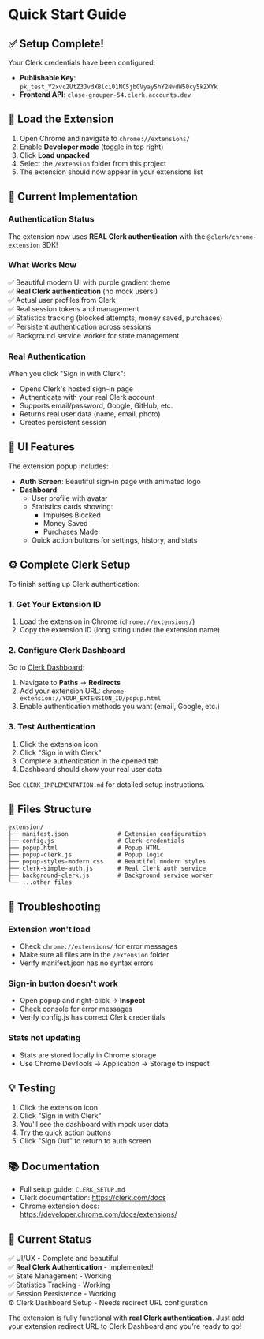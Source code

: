 # Quick Start Guide

## ✅ Setup Complete!

Your Clerk credentials have been configured:
- **Publishable Key**: `pk_test_Y2xvc2UtZ3JvdXBlci01NC5jbGVyay5hY2NvdW50cy5kZXYk`
- **Frontend API**: `close-grouper-54.clerk.accounts.dev`

## 🚀 Load the Extension

1. Open Chrome and navigate to `chrome://extensions/`
2. Enable **Developer mode** (toggle in top right)
3. Click **Load unpacked**
4. Select the `/extension` folder from this project
5. The extension should now appear in your extensions list

## 🔧 Current Implementation

### Authentication Status
The extension now uses **REAL Clerk authentication** with the `@clerk/chrome-extension` SDK!

### What Works Now
✅ Beautiful modern UI with purple gradient theme  
✅ **Real Clerk authentication** (no mock users!)  
✅ Actual user profiles from Clerk  
✅ Real session tokens and management  
✅ Statistics tracking (blocked attempts, money saved, purchases)  
✅ Persistent authentication across sessions  
✅ Background service worker for state management  

### Real Authentication
When you click "Sign in with Clerk":
- Opens Clerk's hosted sign-in page
- Authenticate with your real Clerk account
- Supports email/password, Google, GitHub, etc.
- Returns real user data (name, email, photo)
- Creates persistent session

## 🎨 UI Features

The extension popup includes:
- **Auth Screen**: Beautiful sign-in page with animated logo
- **Dashboard**: 
  - User profile with avatar
  - Statistics cards showing:
    - Impulses Blocked
    - Money Saved
    - Purchases Made
  - Quick action buttons for settings, history, and stats

## ⚙️ Complete Clerk Setup

To finish setting up Clerk authentication:

### 1. Get Your Extension ID
1. Load the extension in Chrome (`chrome://extensions/`)
2. Copy the extension ID (long string under the extension name)

### 2. Configure Clerk Dashboard
Go to [Clerk Dashboard](https://dashboard.clerk.com):
1. Navigate to **Paths** → **Redirects**
2. Add your extension URL: `chrome-extension://YOUR_EXTENSION_ID/popup.html`
3. Enable authentication methods you want (email, Google, etc.)

### 3. Test Authentication
1. Click the extension icon
2. Click "Sign in with Clerk"
3. Complete authentication in the opened tab
4. Dashboard should show your real user data

See `CLERK_IMPLEMENTATION.md` for detailed setup instructions.

## 📝 Files Structure

```
extension/
├── manifest.json              # Extension configuration
├── config.js                  # Clerk credentials
├── popup.html                 # Popup HTML
├── popup-clerk.js             # Popup logic
├── popup-styles-modern.css    # Beautiful modern styles
├── clerk-simple-auth.js       # Real Clerk auth service
├── background-clerk.js        # Background service worker
└── ...other files
```

## 🐛 Troubleshooting

### Extension won't load
- Check `chrome://extensions/` for error messages
- Make sure all files are in the `/extension` folder
- Verify manifest.json has no syntax errors

### Sign-in button doesn't work
- Open popup and right-click → **Inspect**
- Check console for error messages
- Verify config.js has correct Clerk credentials

### Stats not updating
- Stats are stored locally in Chrome storage
- Use Chrome DevTools → Application → Storage to inspect

## 💡 Testing

1. Click the extension icon
2. Click "Sign in with Clerk"
3. You'll see the dashboard with mock user data
4. Try the quick action buttons
5. Click "Sign Out" to return to auth screen

## 📚 Documentation

- Full setup guide: `CLERK_SETUP.md`
- Clerk documentation: https://clerk.com/docs
- Chrome extension docs: https://developer.chrome.com/docs/extensions/

## 🎯 Current Status

✅ UI/UX - Complete and beautiful  
✅ **Real Clerk Authentication** - Implemented!  
✅ State Management - Working  
✅ Statistics Tracking - Working  
✅ Session Persistence - Working  
⚙️ Clerk Dashboard Setup - Needs redirect URL configuration  

The extension is fully functional with **real Clerk authentication**. Just add your extension redirect URL to Clerk Dashboard and you're ready to go!
